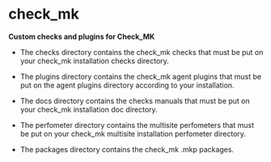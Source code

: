 check_mk
========

**Custom checks and plugins for Check_MK**


- The checks directory contains the check_mk checks that must be put on your check_mk installation checks directory.

- The plugins directory contains the check_mk agent plugins that must be put on the agent plugins directory according to your installation.

- The docs directory contains the checks manuals that must be put on your check_mk installation doc directory.

- The perfometer directory contains the multisite perfometers that must be put on your check_mk multisite installation perfometer directory.

- The packages directory contains the check_mk .mkp packages.
